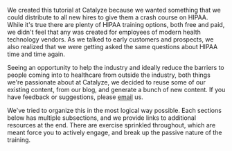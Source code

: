 We created this tutorial at Catalyze because we wanted something that we could distribute to all new hires to give them a crash course on HIPAA. While it's true there are plenty of HIPAA training options, both free and paid, we didn't feel that any was created for employees of modern health technology vendors. As we talked to early customers and prospects, we also realized that we were getting asked the same questions about HIPAA time and time again.

Seeing an opportunity to help the industry and ideally reduce the barriers to people coming into to healthcare from outside the industry, both things we're passionate about at Catalyze, we decided to reuse some of our existing content, from our blog, and generate a bunch of new content. If you have feedback or suggestions, please [email](training@catalyze.io) us.

We've tried to organize this in the most logical way possible. Each sections below has multiple subsections, and we provide links to additional resources at the end. There are exercise sprinkled throughout, which are meant force you to actively engage, and break up the passive nature of the training.